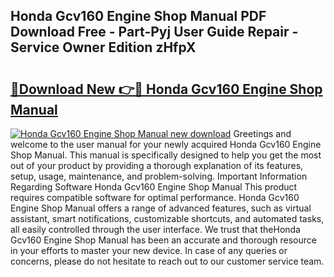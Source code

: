 ## Honda Gcv160 Engine Shop Manual PDF Download Free - Part-Pyj User Guide Repair - Service Owner Edition zHfpX

# <h2><a href="http://bc82007.oget.top/?id=Honda+Gcv160+Engine+Shop+Manual">🔗Download New 👉🔴 Honda Gcv160 Engine Shop Manual</a></h2>

[![Honda Gcv160 Engine Shop Manual new download](https://i.imgur.com/5g1atiW.png)](http://bc82007.oget.top/?id=Honda+Gcv160+Engine+Shop+Manual)
Greetings and welcome to the user manual for your newly acquired Honda Gcv160 Engine Shop Manual. This manual is specifically designed to help you get the most out of your product by providing a thorough explanation of its features, setup, usage, maintenance, and problem-solving. Important Information Regarding Software Honda Gcv160 Engine Shop Manual This product requires compatible software for optimal performance. Honda Gcv160 Engine Shop Manual offers a range of advanced features, such as virtual assistant, smart notifications, customizable shortcuts, and automated tasks, all easily controlled through the user interface. We trust that theHonda Gcv160 Engine Shop Manual has been an accurate and thorough resource in your efforts to master your new device. In case of any queries or concerns, please do not hesitate to reach out to our customer service team.
